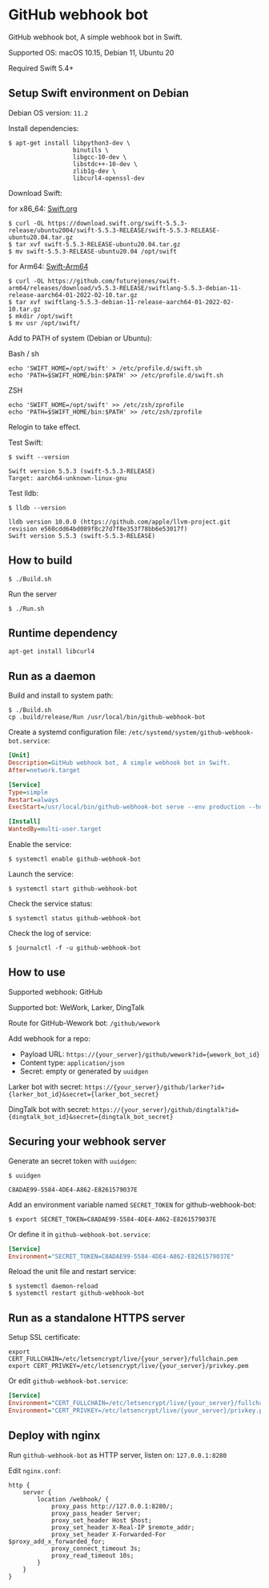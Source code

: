 # GitHub webhook bot

GitHub webhook bot, A simple webhook bot in Swift.

Supported OS: macOS 10.15, Debian 11, Ubuntu 20

Required Swift 5.4+

## Setup Swift environment on Debian

Debian OS version: `11.2`

Install dependencies:

```
$ apt-get install libpython3-dev \
                  binutils \
                  libgcc-10-dev \
                  libstdc++-10-dev \
                  zlib1g-dev \
                  libcurl4-openssl-dev
```

Download Swift:

for x86_64: [Swift.org](https://www.swift.org/download/)

```
$ curl -OL https://download.swift.org/swift-5.5.3-release/ubuntu2004/swift-5.5.3-RELEASE/swift-5.5.3-RELEASE-ubuntu20.04.tar.gz
$ tar xvf swift-5.5.3-RELEASE-ubuntu20.04.tar.gz
$ mv swift-5.5.3-RELEASE-ubuntu20.04 /opt/swift
```

for Arm64: [Swift-Arm64](https://github.com/futurejones/swift-arm64/releases)

```
$ curl -OL https://github.com/futurejones/swift-arm64/releases/download/v5.5.3-RELEASE/swiftlang-5.5.3-debian-11-release-aarch64-01-2022-02-10.tar.gz
$ tar xvf swiftlang-5.5.3-debian-11-release-aarch64-01-2022-02-10.tar.gz
$ mkdir /opt/swift
$ mv usr /opt/swift/
```

Add to PATH of system (Debian or Ubuntu):

Bash / sh

```
echo 'SWIFT_HOME=/opt/swift' > /etc/profile.d/swift.sh
echo 'PATH=$SWIFT_HOME/bin:$PATH' >> /etc/profile.d/swift.sh
```

ZSH

```
echo 'SWIFT_HOME=/opt/swift' >> /etc/zsh/zprofile
echo 'PATH=$SWIFT_HOME/bin:$PATH' >> /etc/zsh/zprofile
```

Relogin to take effect.

Test Swift:

```
$ swift --version

Swift version 5.5.3 (swift-5.5.3-RELEASE)
Target: aarch64-unknown-linux-gnu
```

Test lldb:

```
$ lldb --version

lldb version 10.0.0 (https://github.com/apple/llvm-project.git revision e560cdd64bd089f8c27d7f8e353f78bb6e53017f)
Swift version 5.5.3 (swift-5.5.3-RELEASE)
```

## How to build

```
$ ./Build.sh
```

Run the server

```
$ ./Run.sh
```

## Runtime dependency

```
apt-get install libcurl4
```

## Run as a daemon

Build and install to system path:

```
$ ./Build.sh
cp .build/release/Run /usr/local/bin/github-webhook-bot
```

Create a systemd configuration file: `/etc/systemd/system/github-webhook-bot.service`:

```ini
[Unit]
Description=GitHub webhook bot, A simple webhook bot in Swift.
After=network.target

[Service]
Type=simple
Restart=always
ExecStart=/usr/local/bin/github-webhook-bot serve --env production --hostname 0.0.0.0 --port 8080

[Install]
WantedBy=multi-user.target
```

Enable the service:

```
$ systemctl enable github-webhook-bot
```

Launch the service:

```
$ systemctl start github-webhook-bot
```

Check the service status:

```
$ systemctl status github-webhook-bot
```

Check the log of service:

```
$ journalctl -f -u github-webhook-bot
```

## How to use

Supported webhook: GitHub

Supported bot: WeWork, Larker, DingTalk

Route for GitHub-Wework bot: `/github/wework`

Add webhook for a repo: 
- Payload URL: `https://{your_server}/github/wework?id={wework_bot_id}`
- Content type: `application/json`
- Secret: empty or generated by `uuidgen`

Larker bot with secret: `https://{your_server}/github/larker?id={larker_bot_id}&secret={larker_bot_secret}`

DingTalk bot with secret: `https://{your_server}/github/dingtalk?id={dingtalk_bot_id}&secret={dingtalk_bot_secret}`

## Securing your webhook server

Generate an secret token with `uuidgen`:

```
$ uuidgen

C8ADAE99-5584-4DE4-A862-E8261579037E
```

Add an environment variable named `SECRET_TOKEN` for github-webhook-bot:

```
$ export SECRET_TOKEN=C8ADAE99-5584-4DE4-A862-E8261579037E
```

Or define it in `github-webhook-bot.service`:

```ini
[Service]
Environment="SECRET_TOKEN=C8ADAE99-5584-4DE4-A862-E8261579037E"
```

Reload the unit file and restart service:

```
$ systemctl daemon-reload
$ systemctl restart github-webhook-bot
```

## Run as a standalone HTTPS server

Setup SSL certificate:

```
export CERT_FULLCHAIN=/etc/letsencrypt/live/{your_server}/fullchain.pem
export CERT_PRIVKEY=/etc/letsencrypt/live/{your_server}/privkey.pem
```

Or edit `github-webhook-bot.service`:

```ini
[Service]
Environment="CERT_FULLCHAIN=/etc/letsencrypt/live/{your_server}/fullchain.pem"
Environment="CERT_PRIVKEY=/etc/letsencrypt/live/{your_server}/privkey.pem"
```

## Deploy with nginx

Run `github-webhook-bot` as HTTP server, listen on: `127.0.0.1:8280`

Edit `nginx.conf`:

```
http {
    server {
        location /webhook/ {
            proxy_pass http://127.0.0.1:8280/;
            proxy_pass_header Server;
            proxy_set_header Host $host;
            proxy_set_header X-Real-IP $remote_addr;
            proxy_set_header X-Forwarded-For $proxy_add_x_forwarded_for;
            proxy_connect_timeout 3s;
            proxy_read_timeout 10s;
        }
    }
}
```
